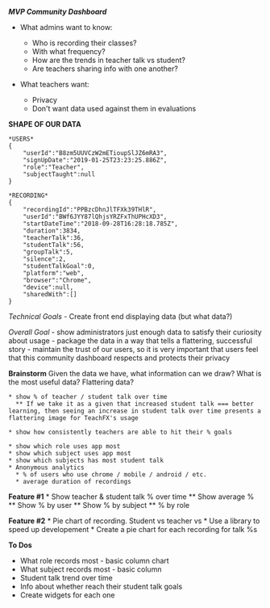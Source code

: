 ***MVP Community Dashboard***

* What admins want to know:
    - Who is recording their classes?
    - With what frequency?
    - How are the trends in teacher talk vs student?
    - Are teachers sharing info with one another?

* What teachers want:
    - Privacy
    - Don't want data used against them in evaluations

**SHAPE OF OUR DATA**

    *USERS*
    {
        "userId":"B8zm5UUVCzW2mETioupSlJZ6mRA3",
        "signUpDate":"2019-01-25T23:23:25.886Z",
        "role":"Teacher",
        "subjectTaught":null
    }

    *RECORDING*
    {
        "recordingId":"PPBzcDhnJlTFXk39THlR",
        "userId":"BWf6JYY87lQhjsYRZFxThUPHcXD3",
        "startDateTime":"2018-09-28T16:28:18.785Z",
        "duration":3834,
        "teacherTalk":36,
        "studentTalk":56,
        "groupTalk":5,
        "silence":2,
        "studentTalkGoal":0,
        "platform":"web",
        "browser":"Chrome",
        "device":null,
        "sharedWith":[]
    }

*Technical Goals*
    <!-- - Read the data from the files  -->
    <!-- - Format data to use -->
    - Create front end displaying data (but what data?)

*Overall Goal*
    - show administrators just enough data to satisfy their curiosity about usage
    - package the data in a way that tells a flattering, successful story
    - maintain the trust of our users, so it is very important that users feel that this community dashboard respects and protects their privacy

**Brainstorm**
    Given the data we have, what information can we draw? What is the most useful data? Flattering data?

    * show % of teacher / student talk over time
      ** If we take it as a given that increased student talk === better learning, then seeing an increase in student talk over time presents a flattering image for TeachFX's usage
      
    * show how consistently teachers are able to hit their % goals

    * show which role uses app most 
    * show which subject uses app most
    * show which subjects has most student talk
    * Anonymous analytics
      * % of users who use chrome / mobile / android / etc.
      * average duration of recordings

**Feature #1**
    * Show teacher & student talk % over time
      ** Show average %
      ** Show % by user
      ** Show % by subject
      ** % by role

**Feature #2**
    * Pie chart of recording. Student vs teacher vs 
      * Use a library to speed up developement
    * Create a pie chart for each recording for talk %s
      

**To Dos**
<!-- * Pie chart for talk % -->
<!-- * Pie chart for platform use -->
<!-- * What role uses TeachFX -->
<!-- * What subject uses TeachFX -->
* What role records most - basic column chart
* What subject records most - basic column
* Student talk trend over time
* Info about whether reach their student talk goals
* Create widgets for each one